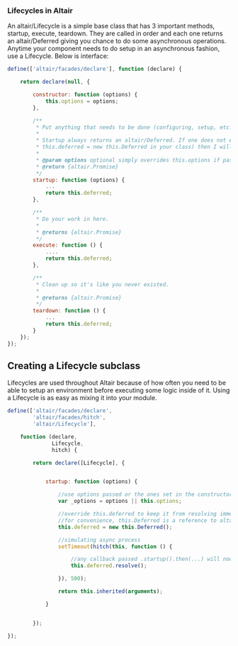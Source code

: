 ### Lifecycles in Altair

An altair/Lifecycle is a simple base class that has 3 important methods, startup, execute, teardown. They are called in
order and each one returns an altair/Deferred giving you chance to do some asynchronous operations. Anytime your component
needs to do setup in an asynchronous fashion, use a Lifecycle. Below is interface:

```js
define(['altair/facades/declare'], function (declare) {

    return declare(null, {

        constructor: function (options) {
            this.options = options;
        },

        /**
         * Put anything that needs to be done (configuring, setup, etc.) before your lifecycle is executed.
         *
         * Startup always returns an altair/Deferred. If one does not exist (meaning you did not set
         * this.deferred = new this.Deferred in your class) then I will make one and resolve it immediately.
         *
         * @param options optional simply overrides this.options if passed
         * @return {altair.Promise}
         */
        startup: function (options) {
            ...
            return this.deferred;
        },

        /**
         * Do your work in here.
         *
         * @returns {altair.Promise}
         */
        execute: function () {
            ....
            return this.deferred;
        },

        /**
         * Clean up so it's like you never existed.
         *
         * @returns {altair.Promise}
         */
        teardown: function () {
            ...
            return this.deferred;
        }
    });
});

```

## Creating a Lifecycle subclass

Lifecycles are used throughout Altair because of how often you need to be able to setup an environment before executing
some logic inside of it. Using a Lifecycle is as easy as mixing it into your module.

```js
define(['altair/facades/declare',
        'altair/facades/hitch',
        'altair/Lifecycle'],

    function (declare,
              Lifecycle,
              hitch) {

        return declare([Lifecycle], {


            startup: function (options) {

                //use options passed or the ones set in the constructor
                var _options = options || this.options;

                //override this.deferred to keep it from resolving immediately, giving you time to do your setup.
                //for convenience, this.Deferred is a reference to altair/Deferred and is ready to instantiate.
                this.deferred = new this.Deferred();

                //simulating async process
                setTimeout(hitch(this, function () {

                    //any callback passed .startup().then(...) will now be executed
                    this.deferred.resolve();

                }), 500);

                return this.inherited(arguments);

            }


        });

});
```